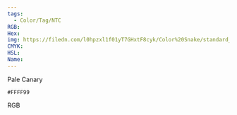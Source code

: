 ```yaml
---
tags:
  - Color/Tag/NTC
RGB:
Hex:
img: https://filedn.com/l0hpzxl1f01yT7GHxtF8cyk/Color%20Snake/standard_csv_to_svg/%23/FFFF99.svg
CMYK:
HSL:
Name:
---
```

Pale Canary
```palette
#FFFF99
```
RGB
